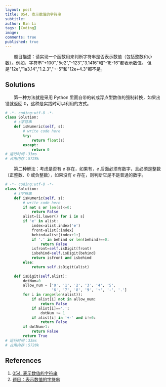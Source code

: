 ```yaml
---
layout: post
title: 054. 表示数值的字符串
subtitle:
author: Bin Li
tags: [Coding]
image: 
comments: true
published: true
---
```


　　题目描述：请实现一个函数用来判断字符串是否表示数值（包括整数和小数）。例如，字符串"+100","5e2","-123","3.1416"和"-1E-16"都表示数值。 但是"12e","1a3.14","1.2.3","+-5"和"12e+4.3"都不是。

## Solutions
　　第一种方法就是采用 Python 里面自带的转成浮点型数值的强制转换，如果出错就返回 0，这种是实践时可以利用的方式。

```python
# -*- coding:utf-8 -*-
class Solution:
    # s字符串
    def isNumeric(self, s):
        # write code here
        try:
            return float(s)
        except:
            return 0
# 运行时间：33ms
# 占用内存：5728k
```

　　第二种解法：考虑是否有 $e$ 存在，如果有，$e$ 后面必须有数字，且必须是整数（正整数、0 或负整数），如果没有 $e$ 存在，则判断它是不是普通的数字。

```python
# -*- coding:utf-8 -*-
class Solution:
    # s字符串
    def isNumeric(self, s):
        # write code here
        if not s or len(s)<=0:
            return False
        alist=[i.lower() for i in s]
        if 'e' in alist:
            index=alist.index('e')
            front=alist[:index]
            behind=alist[index+1:]
            if '.' in behind or len(behind)==0:
                return False
            isfront=self.isDigit(front)
            isbehind=self.isDigit(behind)
            return isfront and isbehind
        else:
            return self.isDigit(alist)
        
    def isDigit(self,alist):
        dotNum=0
        allow_num = ['0', '1', '2', '3', '4', '5',
                     '6', '7', '8', '9', '+', '-', '.']
        for i in range(len(alist)):
            if alist[i] not in allow_num:
                return False
            if alist[i]=='.':
                dotNum += 1
            if alist[i] in '+-' and i!=0:
                return False
        if dotNum>1:
            return False
        return True
# 运行时间：33ms
# 占用内存：5728k
```

## References
1. [054. 表示数值的字符串](https://www.nowcoder.com/practice/6f8c901d091949a5837e24bb82a731f2?tpId=13&tqId=11206&rp=1&ru=%2Fta%2Fcoding-interviews&qru=%2Fta%2Fcoding-interviews%2Fquestion-ranking&tPage=3)
2. [题目：表示数值的字符串](https://www.cnblogs.com/yanmk/p/9196088.html)